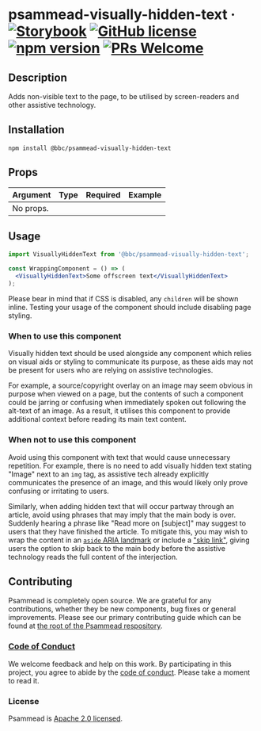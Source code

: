 # psammead-visually-hidden-text &middot; [![Storybook](https://github.com/storybooks/press/blob/master/badges/storybook.svg)](https://bbc-news.github.io/psammead/?selectedKind=VisuallyHiddenText) [![GitHub license](https://img.shields.io/badge/license-Apache%202.0-blue.svg)](https://github.com/BBC-News/psammead/blob/latest/LICENSE) [![npm version](https://img.shields.io/npm/v/@bbc/psammead-visually-hidden-text.svg)](https://www.npmjs.com/package/@bbc/psammead-visually-hidden-text) [![PRs Welcome](https://img.shields.io/badge/PRs-welcome-brightgreen.svg)](https://github.com/BBC-News/psammead/blob/latest/CONTRIBUTING.md)

## Description

Adds non-visible text to the page, to be utilised by screen-readers and other assistive technology.

## Installation

`npm install @bbc/psammead-visually-hidden-text`

## Props

| Argument  | Type                | Required | Example         |
|-----------|---------------------|----------|-----------------|
| No props. |                     |          |                 |

## Usage

```jsx
import VisuallyHiddenText from '@bbc/psammead-visually-hidden-text';

const WrappingComponent = () => (
  <VisuallyHiddenText>Some offscreen text</VisuallyHiddenText>
);
```

Please bear in mind that if CSS is disabled, any `children` will be shown inline. Testing your usage of the component should include disabling page styling.

### When to use this component

Visually hidden text should be used alongside any component which relies on visual aids or styling to communicate its purpose, as these aids may not be present for users who are relying on assistive technologies.

For example, a source/copyright overlay on an image may seem obvious in purpose when viewed on a page, but the contents of such a component could be jarring or confusing when immediately spoken out following the alt-text of an image. As a result, it utilises this component to provide additional context before reading its main text content.

### When not to use this component

Avoid using this component with text that would cause unnecessary repetition. For example, there is no need to add visually hidden text stating "Image" next to an `img` tag, as assistive tech already explicitly communicates the presence of an image, and this would likely only prove confusing or irritating to users.

Similarly, when adding hidden text that will occur partway through an article, avoid using phrases that may imply that the main body is over. Suddenly hearing a phrase like "Read more on [subject]" may suggest to users that they have finished the article. To mitigate this, you may wish to wrap the content in an [`aside` ARIA landmark](https://www.w3.org/TR/2017/NOTE-wai-aria-practices-1.1-20171214/examples/landmarks/complementary.html) or include a ["skip link"](https://www.w3.org/TR/WCAG20-TECHS/G1.html), giving users the option to skip back to the main body before the assistive technology reads the full content of the interjection.

<!-- ### Accessibility notes -->

<!-- ## Roadmap -->

## Contributing

Psammead is completely open source. We are grateful for any contributions, whether they be new components, bug fixes or general improvements. Please see our primary contributing guide which can be found at [the root of the Psammead respository](https://github.com/BBC-News/psammead/blob/latest/CONTRIBUTING.md).

### [Code of Conduct](https://github.com/BBC-News/psammead/blob/latest/CODE_OF_CONDUCT.md)

We welcome feedback and help on this work. By participating in this project, you agree to abide by the [code of conduct](https://github.com/BBC-News/psammead/blob/latest/CODE_OF_CONDUCT.md). Please take a moment to read it.

### License

Psammead is [Apache 2.0 licensed](https://github.com/BBC-News/psammead/blob/latest/LICENSE).